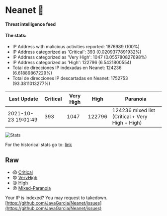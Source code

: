 # Neanet :hocho:
#### Threat intelligence feed
#### The stats:

- IP Address with malicious activities reported: 1876989 (100%)
- IP Address categorized as 'Critical':  393 (0.0209377891932%)
- IP Address categorized as 'Very High':  1047 (0.055780827698%)
- IP Address categorized as 'High':  122796 (6.5421800554)
- Total de direcciones IP indexadas en Neanet:  124236 (6.61889867229%)
- Total de direcciones IP descartadas en Neanet:  1752753 (93.3811013277%)

| Last Update | Critical | Very High | High | Paranoia |
| --- | --- | --- | --- | --- |
| 2021-10-23 19:01:49 | 393 | 1047 | 122796 | 124236 mixed list (Critical + Very High + High)|

![Stats](https://docs.google.com/spreadsheets/d/e/2PACX-1vSnaNMIXVabIpDJjufMlzH7poXnshF3mgd8Is1g9ytUEzVsP5my4Trn8f-xkoLLQ38xpL3HtmUexLo6/pubchart?oid=501124687&format=image)

For the historical stats go to: [link](/stats.csv)
## Raw
- :scream: [Critical](https://raw.githubusercontent.com/JavaGarcia/Neanet/master/blacklists/neanet_critical.txt)
- :fearful: [VeryHigh](https://raw.githubusercontent.com/JavaGarcia/Neanet/master/blacklists/neanet_veryHigh.txtt)
- :frowning: [High](https://raw.githubusercontent.com/JavaGarcia/Neanet/master/blacklists/neanet_high.txt)
- :dizzy_face: [Mixed-Paranoia](https://raw.githubusercontent.com/JavaGarcia/Neanet/master/blacklists/neanet_all.txt)


Your IP is indexed? You may request to takedown. [https://github.com/JavaGarcia/Neanet/issues](https://github.com/JavaGarcia/Neanet/issues)








































































































































































































































































































































































































































































































































































































































































































































































































































































































































































































































































































































































































































































































































































































































































































































































































































































































































































































































































































































































































































































































































































































































































































































































































































































































































































































































































































































































































































































































































































































































































































































































































































































































































































































































































































































































































































































































































































































































































































































































































































































































































































































































































































































































































































































































































































































































































































































































































































































































































































































































































































































































































































































































































































































































































































































































































































































































































































































































































































































































































































































































































































































































































































































































































































































































































































































































































































































































































































































































































































































































































































































































































































































































































































































































































































































































































































































































































































































































































































































































































































































































































































































































































































































































































































































































































































































































































































































































































































































































































































































































































































































































































































































































































































































































































































































































































































































































































































































































